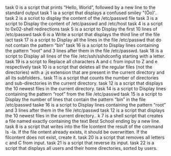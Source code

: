 task 0 is  a script that prints “Hello, World”, followed by a new line to the standard output
task 1 ia a script that displays a confused smiley "(Ôo)'..
task 2 is a scriot to display the content of the /etc/passwd file
task 3 is a script to Display the content of /etc/passwd and /etc/host
task 4 is a script to 0x02-shell redirections
task 5 is a script to Display the first 10 lines of /etc/passwd
task 6 is a Write a script that displays the third line of the file iact
task 17 is a script to Display all the lines in the file /etc/passwd that do not contain the pattern “bin”
task 16 is a script to Display lines containing the pattern “root” and 3 lines after them in the file /etc/passwd.
task 18 is a script to Display all lines of the file /etc/ssh/sshdconfig starting with a letter.
task 19 is a script to Replace all characters A and c from input to Z and e respectively
task 10 is  a script that deletes all the regular files (not the directories) with a .js extension that are present in the current directory and all its subfolders..
task 11 is a script that counts the number of directories and sub-directories in the current directory.
task 12 is a script that displays the 10 newest files in the current directory.
task 14 is a script to Display lines containing the pattern “root” from the file /etc/passwd
task 15 is a script to Display the number of lines that contain the pattern “bin” in the file /etc/passwd
taske 16 is a script to Display lines containing the pattern “root” and 3 lines after them in the file /etc/passwd
task 12 is a script that displays the 10 newest files in the current directory..
k 7 is a shell script that creates a file named exactly  containing the text Best School ending by a new line.
task 8 is  a script that writes into the file lcontent the result of the command ls -la. If the file ontent already exists, it should be overwritten. If the filcontent does not exist, create it.
task 20 is a script that removes all letters c and C from input.
task 21 is a script that reverse its input.
task 22 is a script that displays all users and their home directories, sorted by users.

